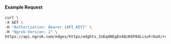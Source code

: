 <!-- Code generated for API Clients. DO NOT EDIT. -->

#### Example Request

```bash
curl \
-X GET \
-H "Authorization: Bearer {API_KEY}" \
-H "Ngrok-Version: 2" \
https://api.ngrok.com/edges/https/edghts_2nEq4NEgEn4QcKOF0dLcsuFrbaX/routes/edghtsrt_2nEq4Qvk63XsI72P6xWRUzlm7Hl/webhook_verification
```
